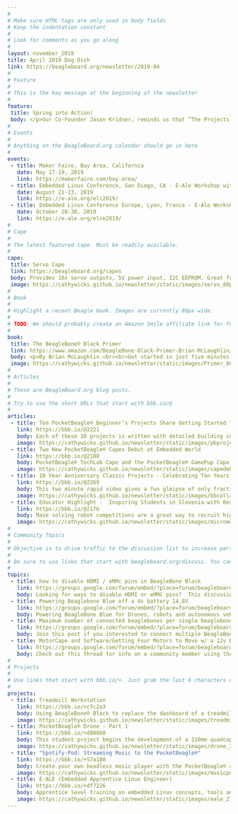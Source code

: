 ```yaml
---
# 
# Make sure HTML tags are only used in body fields
# Keep the indentation constant
# 
# Look for comments as you go along
#
layout: november_2018
title: April 2019 Dog Dish
link: https://beagleboard.org/newsletter/2019-04
#
# Feature
#
# This is the key message at the beginning of the newsletter
#
feature:
 title: Spring into Action!
 body: </p>Our Co-Founder Jason Kridner, reminds us that “The Projects tell the story.” In assembling this month’s newsletter we are so energized by the variety of projects using BeagleBoards® that are telling great stories.   From simple LED blink “hello world” projects from beginners to deep in the ocean rovers to space station research, BeagleBoard.org® based projects are inspiring!   We are excited to see how BeagleBone® and PocketBeagle® are enabling new ideas to spring into action.  We love spring; the air is full of energy and fresh ideas.  We want to hear about yours.<br>&mdash;<strong>Christine Long</strong>, <em>Executive Director</em></p>
#
# Events
#
# Anything on the BeagleBoard.org calendar should go in here
#
events:
 - title: Maker Faire, Bay Area, California
   date: May 17-19, 2019 
   link: https://makerfaire.com/bay-area/
 - title: Embedded Linux Conference, San Diego, CA - E-Ale Workshop with PocketBeagle®
   date: August 21-23, 2019 
   link: https://e-ale.org/elc2019/
 - title: Embedded Linux Conference Europe, Lyon, France - E-Ale Workshop with PocketBeagle®
   date: October 28-30, 2019
   link: https://e-ale.org/elce2019/
#
# Cape
#
# The latest featured cape. Must be readily available.
#
cape:
 title: Servo Cape
 link: https://beagleboard.org/capes
 body: Provides 16x servo outputs, 5V power input, I2C EEPROM. Great for Robotics and automation projects.
 image: https://cathywicks.github.io/newsletter/static/images/servo_80px.jpg
#
# Book
#
# Highlight a recent Beagle book. Images are currently 80px wide.
# 
# TODO: We should probably create an Amazon Smile affiliate link for future books.
#
book:
 title: The BeagleBone® Black Primer
 link: https://www.amazon.com/BeagleBone-Black-Primer-Brian-McLaughlin/dp/0789753863
 body: <p>By Brian McLaughlin.<br><br>Get started in just five minutes. This book starts with embedded programming concepts and continues through a variety of projects.</p>
 image: https://cathywicks.github.io/newsletter/static/images/Primer_80px.jpg
#
# Articles
#
# These are BeagleBoard.org blog posts.
#
# Try to use the short URLs that start with bbb.io/@
#
articles:
 - title: Ten PocketBeagle® Beginner’s Projects Share Getting Started Tips
   link: https://bbb.io/@2221
   body: Each of these 10 projects is written with detailed building instructions, code, diagrams and photos, and the authors would enjoy your feedback.
   image: https://cathywicks.github.io/newsletter/static/images/pbprojects_280px.jpg
 - title: Two New PocketBeagle® Capes Debut at Embedded World
   link: https://bbb.io/@2188
   body: PocketBeagle® TechLab Cape and the PocketBeagle® GamePup Cape made their debut to thousands of visitors.  With plenty of IO and interesting features, these two capes are a great way to have fun while learning embedded programming or to start a larger project.
   image: https://cathywicks.github.io/newsletter/static/images/capedebut_280px.jpg
 - title: 10 Year Anniversary Classic Projects - Celebrating Ten Years of Projects Video
   link: https://bbb.io/@2269
   body: This two minute rapid video gives a fun glmipse of only fraction of the inspiring projects from our community!
   image: https://cathywicks.github.io/newsletter/static/images/bbcollage_280px.jpg
 - title: Educator Highlight -  Inspiring Students in Slovenia with BeagleBone® Blue Based Micromouse
   link: https://bbb.io/@2176
   body: Maze solving robot competitions are a great way to recruit high school students into engineering.
   image: https://cathywicks.github.io/newsletter/static/images/micromouse_280px.jpg
#
# Community Topics
#
# Objective is to drive traffic to the discussion list to increase participation.
#
# Be sure to use links that start with beagleboard.org/discuss. You can grab the links from there.
#
topics:
 - title: how to disable HDMI / eMMc pins in BeagleBone Black
   link: https://groups.google.com/forum/embed/?place=forum/beagleboard&showsearch=true&showpopout=true&showtabs=false&hideforumtitle=true&parenturl=https%3A%2F%2Fbeagleboard.org%2Fdiscuss#!category-topic/beagleboard/beaglebone-black/oUh7gFVv3qQ
   body: Looking for ways to disable HDMI or eMMC pins?  This discussion will help you.
 - title: Powering Beaglebone Blue off a 4s battery 14.8V
   link: https://groups.google.com/forum/embed/?place=forum/beagleboard&showsearch=true&showpopout=true&showtabs=false&hideforumtitle=true&parenturl=https%3A%2F%2Fbeagleboard.org%2Fdiscuss#!category-topic/beagleboard/beaglebone-blue/2luFEUXt-Kg
   body: Powering BeagleBone Blue for Drones, robots and autonomous vehicles is popular.  Engage in the forums to talk power solutions.
 - title: Maximum number of connected beaglebones per single beaglebone
   link: https://groups.google.com/forum/embed/?place=forum/beagleboard&showsearch=true&showpopout=true&showtabs=false&hideforumtitle=true&parenturl=https%3A%2F%2Fbeagleboard.org%2Fdiscuss#!category-topic/beagleboard/newbies/7R2sEKY_4oM
   body: Join this post if you interested to connect multiple BeagleBone Wireless Boards together.
 - title: MotorCape and Software/Getting Four Motors to Move w/ a 12v Battery
   link: https://groups.google.com/forum/embed/?place=forum/beagleboard&showsearch=true&showpopout=true&showtabs=false&hideforumtitle=true&parenturl=https%3A%2F%2Fbeagleboard.org%2Fdiscuss#!category-topic/beagleboard/newbies/IK0LfYWAJEI
   body: Check out this thread for info on a community member using the Motor Cape
#
# Projects
#
# Use links that start with bbb.io/+. Just grab the last 6 characters of the project URL to put at the end.
#
projects:
 - title: Treadmill Workstation
   link: https://bbb.io/+cfc2a3
   body: Using BeagleBone® Black to replace the dashboard of a treadmill enables walking and coding at the same time!
   image: https://cathywicks.github.io/newsletter/static/images/treadmill_270px.jpg
 - title: PocketBeagle® Drone - Part 1
   link: https://bbb.io/+d80868
   body: This student project begins the development of a 210mm quadcopter.
   image: https://cathywicks.github.io/newsletter/static/images/drone_270px.jpg
 - title: "Spotify-Pod: Streaming Music to the PocketBeagle®"
   link: https://bbb.io/+57a180
   body: Create your own headless music player with the PocketBeagle® and Mopidy
   image: https://cathywicks.github.io/newsletter/static/images/musicpod_270px.jpg
 - title: E-ALE (Embedded Apprentice Linux Engineer)
   link: https://bbb.io/+df7226
   body: Apprentice level training on embedded Linux concepts, tools and techniques.
   image: https://cathywicks.github.io/newsletter/static/images/eale_270px.jpg
---
```

